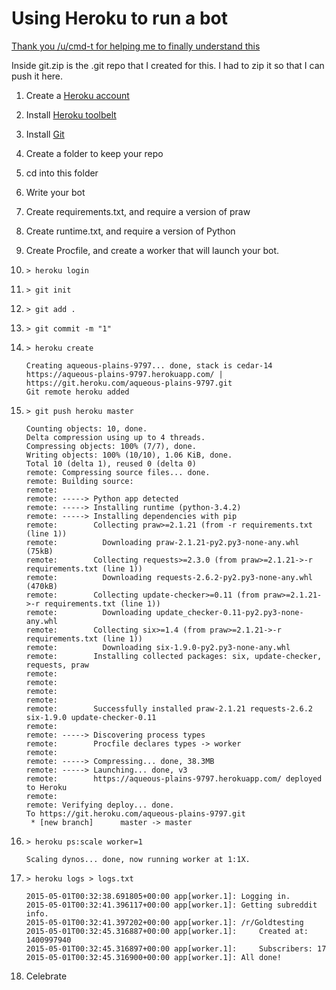 Using Heroku to run a bot
=============

[Thank you /u/cmd-t for helping me to finally understand this](http://www.reddit.com/r/botwatch/comments/34dpku/can_someone_write_a_complete_idiots_guide_to/cqts1tr)

Inside git.zip is the .git repo that I created for this. I had to zip it so that I can push it here.

1. Create a [Heroku account](http://heroku.com)
2. Install [Heroku toolbelt](https://toolbelt.heroku.com/)
3. Install [Git](http://git-scm.com/)
4. Create a folder to keep your repo
5. cd into this folder
5. Write your bot
6. Create requirements.txt, and require a version of praw
7. Create runtime.txt, and require a version of Python
8. Create Procfile, and create a worker that will launch your bot.
9. `> heroku login`
10. `> git init`
11. `> git add .`
12. `> git commit -m "1"`
13. `> heroku create`

        Creating aqueous-plains-9797... done, stack is cedar-14
	    https://aqueous-plains-9797.herokuapp.com/ | https://git.heroku.com/aqueous-plains-9797.git
	    Git remote heroku added
14. `> git push heroku master`

	    Counting objects: 10, done.
	    Delta compression using up to 4 threads.
	    Compressing objects: 100% (7/7), done.
	    Writing objects: 100% (10/10), 1.06 KiB, done.
	    Total 10 (delta 1), reused 0 (delta 0)
	    remote: Compressing source files... done.
	    remote: Building source:
	    remote:
	    remote: -----> Python app detected
	    remote: -----> Installing runtime (python-3.4.2)
	    remote: -----> Installing dependencies with pip
	    remote:        Collecting praw>=2.1.21 (from -r requirements.txt (line 1))
	    remote:          Downloading praw-2.1.21-py2.py3-none-any.whl (75kB)
	    remote:        Collecting requests>=2.3.0 (from praw>=2.1.21->-r requirements.txt (line 1))
	    remote:          Downloading requests-2.6.2-py2.py3-none-any.whl (470kB)
	    remote:        Collecting update-checker>=0.11 (from praw>=2.1.21->-r requirements.txt (line 1))
	    remote:          Downloading update_checker-0.11-py2.py3-none-any.whl
	    remote:        Collecting six>=1.4 (from praw>=2.1.21->-r requirements.txt (line 1))
	    remote:          Downloading six-1.9.0-py2.py3-none-any.whl
	    remote:        Installing collected packages: six, update-checker, requests, praw
	    remote:
	    remote:
	    remote:
	    remote:
	    remote:        Successfully installed praw-2.1.21 requests-2.6.2 six-1.9.0 update-checker-0.11
	    remote:
	    remote: -----> Discovering process types
	    remote:        Procfile declares types -> worker
	    remote:
	    remote: -----> Compressing... done, 38.3MB
	    remote: -----> Launching... done, v3
	    remote:        https://aqueous-plains-9797.herokuapp.com/ deployed to Heroku
	    remote:
	    remote: Verifying deploy... done.
	    To https://git.heroku.com/aqueous-plains-9797.git
	     * [new branch]      master -> master
15. `> heroku ps:scale worker=1`

        Scaling dynos... done, now running worker at 1:1X.
16. `> heroku logs > logs.txt`

	    2015-05-01T00:32:38.691805+00:00 app[worker.1]: Logging in.
	    2015-05-01T00:32:41.396117+00:00 app[worker.1]: Getting subreddit info.
	    2015-05-01T00:32:41.397202+00:00 app[worker.1]: /r/Goldtesting
	    2015-05-01T00:32:45.316887+00:00 app[worker.1]: 	Created at: 1400997940
	    2015-05-01T00:32:45.316897+00:00 app[worker.1]: 	Subscribers: 17
	    2015-05-01T00:32:45.316900+00:00 app[worker.1]: All done!

17. Celebrate